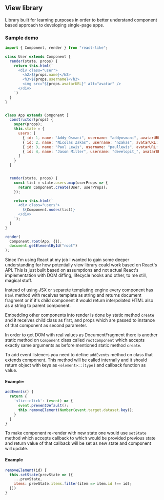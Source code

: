 ## View library 
 Library built for learning purposes in order to better understand component
based approach to developing single-page apps.

### Sample demo
```javascript
import { Component, render } from "react-like";

class User extends Component {
  render(state, props) {
    return this.html(`
      <div class="user">
        <h2>${props.name}</h2>
        <h3>${props.username}</h3>
        <img src="${props.avatarURL}" alt="avatar" />
      </div>
    `)
  }
}


class App extends Component {
  constructor(props) {
    super(props);
    this.state = {
      users: [
        { id: 1, name: "Addy Osmani", username: "addyosmani", avatarURL: "" },
        { id: 2, name: "Nicolas Zakas", username: "nzakas", avatarURL: "" },
        { id: 3, name: "Paul Lewis", username: "paullewis", avatarURL: "" },
        { id: 4, name: "Jason Miller", username: "developit_", avatarURL: "" },
      ]
    }
  }


  render(state, props) {
    const list = state.users.map(userProps => {
      return Component.create(User, userProps);
    });

    return this.html(`
      <div class="users">
        ${Component.nodes(list)}
      </div>
    `);
  }
}

render(
  Component.root(App, {}), 
  document.getElementById("root")
);
```

Since I'm using React at my job I wanted to gain some deeper understanding
for how potentially view library could work based on React's API. This is just
  built based on assumptions and not actual React's implementation with DOM
  diffing, lifecycle hooks and other, to me still, magical stuff.

Instead of using JSX or separete templating engine every component has `html`
method with receives template as string and returns document fragment or if it's
child component it would return interpolated HTML also as a string to parent
component.

Embedding other components into render is done by static method `create` and it
receives child class as first, and props which are passed to instance of that
component as second parameter.

In order to get DOM with real values as DocumentFragment there is another static
method on `Component` class called `rootComponent` which accepts exactly same
arguments as before mentioned static method `create`.

To add event listeners you need to define `addEvents` method on class that
extends component. This method will be called internally and it should return
object with keys as `<element>::[type]` and callback function as value.

#### Example:
```javascript
addEvents() {
  return {
    '<li>::click': (event) => {
      event.preventDefault();
      this.removeElement(Number(event.target.dataset.key));
    }
  }
}
```

To make component re-render with new state one would use `setState` method which
accepts callback to which would be provided previous state and return value of
that callback will be set as new state and component will update.

#### Example
```javascript
removeElement(id) {
  this.setState(prevState => ({
    ...prevState,
    items: prevState.items.filter(item => item.id !== id);
  }))
}
```
